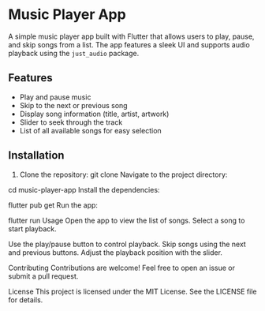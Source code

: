 # Music Player App

A simple music player app built with Flutter that allows users to play, pause, and skip songs from a list. The app features a sleek UI and supports audio playback using the `just_audio` package.

## Features

- Play and pause music
- Skip to the next or previous song
- Display song information (title, artist, artwork)
- Slider to seek through the track
- List of all available songs for easy selection

## Installation

1. Clone the repository:
   git clone 
Navigate to the project directory:


cd music-player-app
Install the dependencies:

flutter pub get
Run the app:


flutter run
Usage
Open the app to view the list of songs.
Select a song to start playback.

Use the play/pause button to control playback.
Skip songs using the next and previous buttons.
Adjust the playback position with the slider.

Contributing
Contributions are welcome! Feel free to open an issue or submit a pull request.

License
This project is licensed under the MIT License. See the LICENSE file for details.
